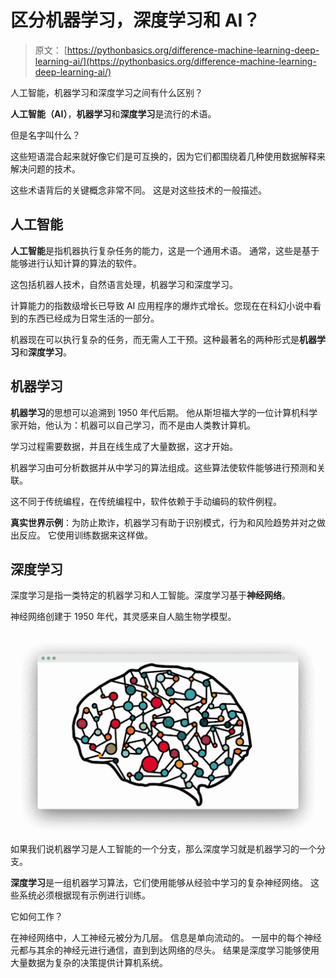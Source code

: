 # 区分机器学习，深度学习和 AI？

> 原文： [https://pythonbasics.org/difference-machine-learning-deep-learning-ai/](https://pythonbasics.org/difference-machine-learning-deep-learning-ai/)

人工智能，机器学习和深度学习之间有什么区别？

**人工智能（AI）**，**机器学习**和**深度学习**是流行的术语。

但是名字叫什么？

这些短语混合起来就好像它们是可互换的，因为它们都围绕着几种使用数据解释来解决问题的技术。

这些术语背后的关键概念非常不同。 这是对这些技术的一般描述。



## 人工智能

**人工智能**是指机器执行复杂任务的能力，这是一个通用术语。 通常，这些是基于能够进行认知计算的算法的软件。

这包括机器人技术，自然语言处理，机器学习和深度学习。

计算能力的指数级增长已导致 AI 应用程序的爆炸式增长。您现在在科幻小说中看到的东西已经成为日常生活的一部分。

机器现在可以执行复杂的任务，而无需人工干预。这种最著名的两种形式是**机器学习**和**深度学习**。

## 机器学习

**机器学习**的思想可以追溯到 1950 年代后期。 他从斯坦福大学的一位计算机科学家开始，他认为：机器可以自己学习，而不是由人类教计算机。

学习过程需要数据，并且在线生成了大量数据，这才开始。

机器学习由可分析数据并从中学习的算法组成。这些算法使软件能够进行预测和关联。

这不同于传统编程，在传统编程中，软件依赖于手动编码的软件例程。

**真实世界示例**：为防止欺诈，机器学习有助于识别模式，行为和风险趋势并对之做出反应。 它使用训练数据来这样做。

## 深度学习

深度学习是指一类特定的机器学习和人工智能。深度学习基于**神经网络**。

神经网络创建于 1950 年代，其灵感来自人脑生物学模型。

![artificial neural network](img/03ca13c6fd49797b53b5cd1975077dd2.jpg)

如果我们说机器学习是人工智能的一个分支，那么深度学习就是机器学习的一个分支。

**深度学习**是一组机器学习算法，它们使用能够从经验中学习的复杂神经网络。 这些系统必须根据现有示例进行训练。

它如何工作？

在神经网络中，人工神经元被分为几层。 信息是单向流动的。 一层中的每个神经元都与其余的神经元进行通信，直到到达网络的尽头。 结果是深度学习能够使用大量数据为复杂的决策提供计算机系统。